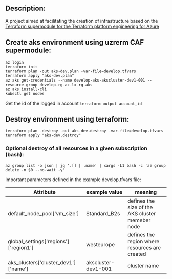 ## Description:

A project aimed at facilitating the creation of infrastructure based on the [Terraform supermodule for the Terraform platform engineering for Azure](https://registry.terraform.io/modules/aztfmod/caf/azurerm/latest)

## Create aks environment using uzrerm CAF supermodule:

```
az login
terraform init
terraform plan -out aks-dev.plan -var-file=develop.tfvars
terraform apply "aks-dev.plan"
az aks get-credentials --name develop-aks-akscluster-dev1-001 --resource-group develop-rg-az-lx-rg-aks
az aks install-cli
kubectl get nodes
```
Get the id of the logged in account
`terraform output account_id`

## Destroy environment using terraform:

```
terraform plan -destroy -out aks-dev.destroy -var-file=develop.tfvars
terraform apply "aks-dev.destroy"
```
### Optional destroy of all resources in a given subscription (bash):

```
az group list -o json | jq '.[] | .name' | xargs -L1 bash -c 'az group delete -n $0 --no-wait -y'
```

Important parameters defined in the example develop.tfvars file:

| Attribute | example value | meaning |
|---|---|---|
| default_node_pool['vm_size'] | Standard_B2s | defines the size of the AKS cluster memeber node |
| global_settings['regions']['region1'] | westeurope | defines the region where resources are created |
| aks_clusters['cluster_dev1']['name'] | akscluster-dev1-001 | cluster name |
